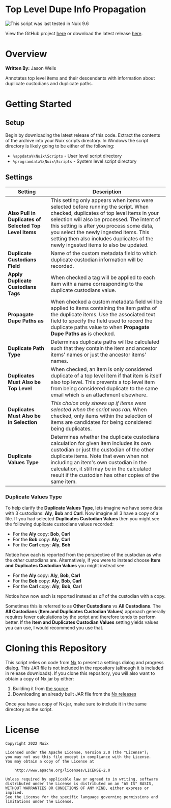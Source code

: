 Top Level Dupe Info Propagation
===============================

![This script was last tested in Nuix 9.6](https://img.shields.io/badge/Script%20Tested%20in%20Nuix-9.6-green.svg)

View the GitHub project [here](https://github.com/Nuix/Top-Level-Dupe-Info-Propagation) or download the latest release [here](https://github.com/Nuix/Top-Level-Dupe-Info-Propagation/releases).

# Overview

**Written By:** Jason Wells

Annotates top level items and their descendants with information about duplicate custodians and duplicate paths.

# Getting Started

## Setup

Begin by downloading the latest release of this code.  Extract the contents of the archive into your Nuix scripts directory.  In Windows the script directory is likely going to be either of the following:

- `%appdata%\Nuix\Scripts` - User level script directory
- `%programdata%\Nuix\Scripts` - System level script directory

## Settings

| Setting | Description |
|---------|-------------|
| **Also Pull in Duplicates of Selected Top Level Items** | This setting only appears when items were selected before running the script.  When checked, duplicates of top level items in your selection will also be processed. The intent of this setting is after you process some data, you select the newly ingested items.  This setting then also includes duplicates of the newly ingested items to also be updated. |
| **Duplicate Custodians Field** | Name of the custom metadata field to which duplicate custodian information will be recorded. |
| **Apply Duplicate Custodians Tags** | When checked a tag will be applied to each item with a name corresponding to the duplicate custodians value. |
| **Propagate Dupe Paths as** | When checked a custom metadata field will be applied to items containing the item paths of the duplicate items. Use the associated text field to specify the field used to record the duplicate paths value to when **Propagate Dupe Paths as** is checked. |
| **Duplicate Path Type** | Determines duplicate paths will be calculated such that they contain the item and ancestor items' names or just the ancestor items' names. |
| **Duplicates Must Also be Top Level** | When checked, an item is only considered duplicate of a top level item if that item is itself also top level.  This prevents a top level item from being considered duplicate to the same email which is an attachment elsewhere. |
| **Duplicates Must Also be in Selection** | *This choice only shows up if items were selected when the script was ran.*  When checked, only items within the selection of items are candidates for being considered being duplicates. |
| **Duplicate Values Type** | Determines whether the duplicate custodians calculation for given item includes its own custodian or just the custodian of the other duplicate items.  Note that even when not including an item's own custodian in the calculation, it still may be in the calculated result if the custodian has other copies of the same item. |

### Duplicate Values Type

To help clarify the **Duplicate Values Type**, lets imagine we have some data with 3 custodians: **Aly**, **Bob** and **Carl**.  Now imagine all 3 have a copy of a file.  If you had selected **Duplicates Custodian Values** then you might see the following duplicate custodians values recorded:

- For the **Aly** copy: **Bob**, **Carl**
- For the **Bob** copy: **Aly**, **Carl**
- For the **Carl** copy: **Aly**, **Bob**

Notice how each is reported from the perspective of the custodian as who the *other* custodians are.  Alternatively, if you were to instead choose **Item and Duplicates Custodian Values** you might instead see:

- For the **Aly** copy: **Aly**, **Bob**, **Carl**
- For the **Bob** copy: **Aly**, **Bob**, **Carl**
- For the **Carl** copy: **Aly**, **Bob**, **Carl**

Notice how now each is reported instead as *all* of the custodian with a copy.

Sometimes this is referred to as **Other Custodians** vs **All Custodians**.  The **All Custodians** (**Item and Duplicates Custodian Values**) approach generally requires fewer calculations by the script and therefore tends to perform better.  If the **Item and Duplicates Custodian Values** setting yields values you can use, I would recommend you use that.

# Cloning this Repository

This script relies on code from [Nx](https://github.com/Nuix/Nx) to present a settings dialog and progress dialog.  This JAR file is not included in the repository (although it is included in release downloads).  If you clone this repository, you will also want to obtain a copy of Nx.jar by either:
1. Building it from [the source](https://github.com/Nuix/Nx)
2. Downloading an already built JAR file from the [Nx releases](https://github.com/Nuix/Nx/releases)

Once you have a copy of Nx.jar, make sure to include it in the same directory as the script.

# License

```
Copyright 2022 Nuix

Licensed under the Apache License, Version 2.0 (the "License");
you may not use this file except in compliance with the License.
You may obtain a copy of the License at

    http://www.apache.org/licenses/LICENSE-2.0

Unless required by applicable law or agreed to in writing, software
distributed under the License is distributed on an "AS IS" BASIS,
WITHOUT WARRANTIES OR CONDITIONS OF ANY KIND, either express or implied.
See the License for the specific language governing permissions and
limitations under the License.
```
